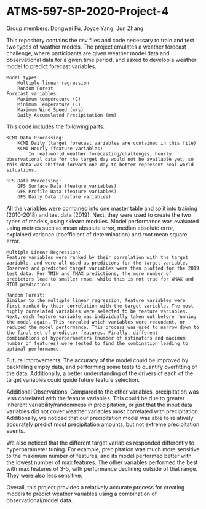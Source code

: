 # ATMS-597-SP-2020-Project-4
Group members: Dongwei Fu, Joyce Yang, Jun Zhang

This repository contains the csv files and code necessary to train and test two types of weather models. The project emulates a weather forecast challenge, where participants are given weather model data and observational data for a given time period, and asked to develop a weather model to predict forecast variables. 

    Model types: 
        Multiple linear regression 
        Random Forest 
    Forecast variables: 
        Maximum temperature (C)
        Minimum Temperature (C)
        Maximum Wind Speed (m/s)
        Daily Accumulated Precipitation (mm)
    
This code includes the following parts:

    KCMI Data Processing:
        KCMI Daily (target forecast variables are contained in this file)
        KCMI Hourly (feature variables) 
            In real-world weather forecasting/challenges, hourly observational data for the target day would not be available yet, so this data was shifted forward one day to better represent real-world situations. 

    GFS Data Processing:
        GFS Surface Data (feature variables)
        GFS Profile Data (feature variables)
        GFS Daily Data (feature variables)
        
All the variables were combined into one master table and split into training (2010-2018) and test data (2019). Next, they were used to create the two types of models, using sklearn modules. Model performance was evaluated using metrics such as mean absolute error, median absolute error, explained variance (coefficient of determination) and root mean square error. 

    Multiple Linear Regression: 
    Feature variables were ranked by their correlation with the target variable, and were all used as predictors for the target variable. Observed and predicted target variables were then plotted for the 2019 test data. For TMIN and TMAX predictions, the more number of predictors lead to smaller rmse, while this is not true for WMAX and RTOT predictions. 

    Random Forest: 
    Similar to the multiple linear regression, feature variables were first ranked by their correlation with the target variable. The most highly correlated variables were selected to be feature variables. Next, each feature variable was individually taken out before running the model again. This revealed which variables were redundant, or reduced the model performance. This process was used to narrow down to the final set of predictor features. Finally, different           combinations of hyperparameters (number of estimators and maximum number of features) were tested to find the combination leading to optimal performance. 

Future Improvements: 
The accuracy of the model could be improved by backfilling empty data, and performing some tests to quantify overfitting of the data. Additionally, a better understanding of the drivers of each of the target variables could guide future feature selection. 

Additional Observations: 
Compared to the other variables, precipitation was less correlated with the feature variables. This could be due to greater inherent variability/randomness in precipitation, or just that the input data variables did not cover weather variables most correlated with precipitation. Additionally, we noticed that our precipitation model was able to relatively accurately predict most precipitation amounts, but not extreme precipitation events. 

We also noticed that the different target variables responded differently to hyperparameter tuning. For example, precipitation was much more sensitive to the maximum number of features, and its model performed better with the lowest number of max features. The other variables performed the best with max features of 3-5, with performance declining outside of that range. They were also less sensitive. 

Overall, this project provides a relatively accurate process for creating models to predict weather variables using a combination of observational/model data. 
